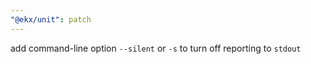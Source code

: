 ```yaml
---
"@ekx/unit": patch
---
```


add command-line option `--silent` or `-s` to turn off reporting to `stdout`
